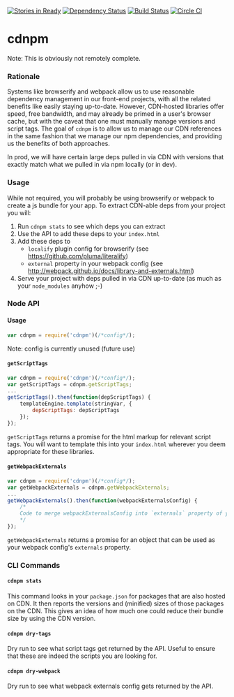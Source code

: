 [![Stories in Ready](https://badge.waffle.io/home-buddy/cdnpm.png?label=ready&title=Ready)](https://waffle.io/home-buddy/cdnpm)
[![Dependency Status](https://www.versioneye.com/user/projects/55edfc38211c6b0019001acb/badge.svg?style=flat)](https://www.versioneye.com/user/projects/55edfc38211c6b0019001acb)
[![Build Status](https://travis-ci.org/home-buddy/cdnpm.svg?branch=master)](https://travis-ci.org/home-buddy/cdnpm)
[![Circle CI](https://circleci.com/gh/home-buddy/cdnpm.svg?style=shield)](https://circleci.com/gh/home-buddy/cdnpm)
# cdnpm

Note: This is obviously not remotely complete.

### Rationale

Systems like browserify and webpack allow us to use reasonable dependency management in our front-end projects, with all the related benefits like easily staying up-to-date.  However, CDN-hosted libraries offer speed, free bandwidth, and may already be primed in a user's browser cache, but with the caveat that one must manually manage versions and script tags.  The goal of `cdnpm` is to allow us to manage our CDN references in the same fashion that we manage our npm dependencies, and providing us the benefits of both approaches.

In prod, we will have certain large deps pulled in via CDN with versions that exactly match what we pulled in via npm locally (or in dev).

### Usage

While not required, you will probably be using browserify or webpack to create a js bundle for your app.  To extract CDN-able deps from your project you will:

1. Run `cdnpm stats` to see which deps you can extract
1. Use the API to add these deps to your `index.html`
1. Add these deps to
    * `localify` plugin config for browserify (see https://github.com/pluma/literalify)
    * `external` property in your webpack config (see http://webpack.github.io/docs/library-and-externals.html)
1. Serve your project with deps pulled in via CDN up-to-date (as much as your `node_modules` anyhow ;-)

### Node API

#### Usage

```js
var cdnpm = require('cdnpm')(/*config*/);
```

Note: config is currently unused (future use)

#### `getScriptTags`

```js
var cdnpm = require('cdnpm')(/*config*/);
var getScriptTags = cdnpm.getScriptTags;
...
getScriptTags().then(function(depScriptTags) {
    templateEngine.template(stringVar, {
        depScriptTags: depScriptTags
    });
});
```

`getScriptTags` returns a promise for the html markup for relevant script tags.  You will want to template this into your `index.html` wherever you deem appropriate for these libraries.

#### `getWebpackExternals`

```js
var cdnpm = require('cdnpm')(/*config*/);
var getWebpackExternals = cdnpm.getWebpackExternals;
...
getWebpackExternals().then(function(webpackExternalsConfig) {
    /*
    Code to merge webpackExternalsConfig into `externals` property of your webpack config
    */
});
```

`getWebpackExternals` returns a promise for an object that can be used as your webpack config's `externals` property.


### CLI Commands

#### `cdnpm stats`


This command looks in your `package.json` for packages that are also hosted on CDN.  It then reports the versions and (minified) sizes of those packages on the CDN.  This gives an idea of how much one could reduce their bundle size by using the CDN version.

#### `cdnpm dry-tags`

Dry run to see what script tags get returned by the API.  Useful to ensure that these are indeed the scripts you are looking for.

#### `cdnpm dry-webpack`

Dry run to see what webpack externals config gets returned by the API.
